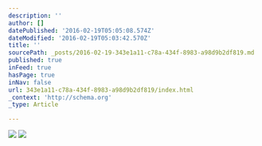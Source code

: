 ```yaml
---
description: ''
author: []
datePublished: '2016-02-19T05:05:08.574Z'
dateModified: '2016-02-19T05:03:42.570Z'
title: ''
sourcePath: _posts/2016-02-19-343e1a11-c78a-434f-8983-a98d9b2df819.md
published: true
inFeed: true
hasPage: true
inNav: false
url: 343e1a11-c78a-434f-8983-a98d9b2df819/index.html
_context: 'http://schema.org'
_type: Article

---
```

![](https://the-grid-user-content.s3-us-west-2.amazonaws.com/96288d2c-6cfe-4dbf-b47c-2702a28900e1.png)
![](https://the-grid-user-content.s3-us-west-2.amazonaws.com/709d57b7-d81f-488e-86d6-582e2a8652d7.png)